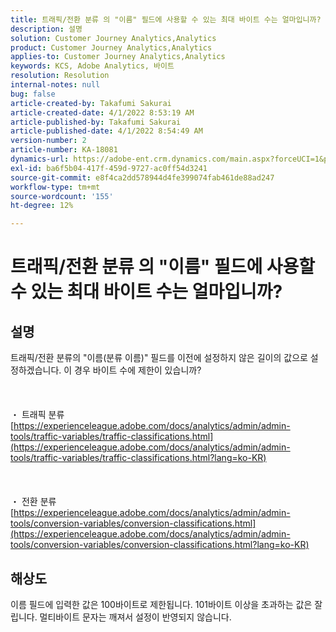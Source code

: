 ```yaml
---
title: 트래픽/전환 분류 의 "이름" 필드에 사용할 수 있는 최대 바이트 수는 얼마입니까?
description: 설명
solution: Customer Journey Analytics,Analytics
product: Customer Journey Analytics,Analytics
applies-to: Customer Journey Analytics,Analytics
keywords: KCS, Adobe Analytics, 바이트
resolution: Resolution
internal-notes: null
bug: false
article-created-by: Takafumi Sakurai
article-created-date: 4/1/2022 8:53:19 AM
article-published-by: Takafumi Sakurai
article-published-date: 4/1/2022 8:54:49 AM
version-number: 2
article-number: KA-18081
dynamics-url: https://adobe-ent.crm.dynamics.com/main.aspx?forceUCI=1&pagetype=entityrecord&etn=knowledgearticle&id=7471762b-99b1-ec11-9840-0022480bd126
exl-id: ba6f5b04-417f-459d-9727-ac0ff54d3241
source-git-commit: e8f4ca2dd578944d4fe399074fab461de88ad247
workflow-type: tm+mt
source-wordcount: '155'
ht-degree: 12%

---
```


# 트래픽/전환 분류 의 &quot;이름&quot; 필드에 사용할 수 있는 최대 바이트 수는 얼마입니까?

## 설명

트래픽/전환 분류의 &quot;이름(분류 이름)&quot; 필드를 이전에 설정하지 않은 길이의 값으로 설정하겠습니다. 이 경우 바이트 수에 제한이 있습니까?<br><br> <br><br>・ 트래픽 분류
[https://experienceleague.adobe.com/docs/analytics/admin/admin-tools/traffic-variables/traffic-classifications.html](https://experienceleague.adobe.com/docs/analytics/admin/admin-tools/traffic-variables/traffic-classifications.html?lang=ko-KR)<br><br> <br><br>・ 전환 분류
[https://experienceleague.adobe.com/docs/analytics/admin/admin-tools/conversion-variables/conversion-classifications.html](https://experienceleague.adobe.com/docs/analytics/admin/admin-tools/conversion-variables/conversion-classifications.html?lang=ko-KR)

## 해상도


이름 필드에 입력한 값은 100바이트로 제한됩니다. 101바이트 이상을 초과하는 값은 잘립니다. 멀티바이트 문자는 깨져서 설정이 반영되지 않습니다.
